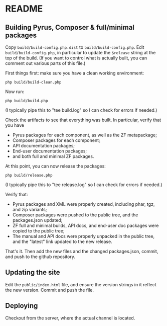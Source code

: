 README
======

Building Pyrus, Composer & full/minimal packages
------------------------------------------------

Copy ``build/build-config.php.dist`` to ``build/build-config.php``. Edit
``build/build-config.php``, in particular to update the ``$release`` string at
the top of the build. (If you want to control what is actually built, you can
comment out various parts of this file.)

First things first: make sure you have a clean working environment:

    php build/build-clean.php

Now run:

    php build/build.php

(I typically pipe this to "tee build.log" so I can check for errors if needed.)

Check the artifacts to see that everything was built. In particular, verify that
you have 

- Pyrus packages for each component, as well as the ZF metapackage; 
- Composer packages for each component;
- API documentation packages;
- End-user documentation packages;
- and both full and minimal ZF packages.

At this point, you can now release the packages:

    php build/release.php

(I typically pipe this to "tee release.log" so I can check for errors if needed.)

Verify that:

- Pyrus packages and XML were properly created, including phar, tgz, and zip
  variants;
- Composer packages were pushed to the public tree, and the packages.json
  updated;
- ZF full and minimal builds, API docs, and end-user doc packages were copied to
  the public tree;
- The manual and API docs were properly unpacked in the public tree, and the
  "latest" link updated to the new release.

That's it. Then add the new files and the changed packages.json, commit, and
push to the github repository.
 
Updating the site
-----------------

Edit the ``public/index.html`` file, and ensure the version strings in it
reflect the new version. Commit and push the file.

Deploying
---------

Checkout from the server, where the actual channel is located.
